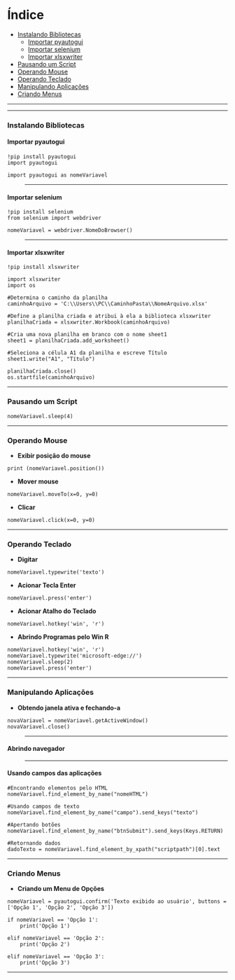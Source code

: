 Índice
=================
<!--ts-->
   * [Instalando Bibliotecas](#instalando-bibliotecas)
     * [Importar pyautogui](#importar-pyautogui)
     * [Importar selenium](#importar-selenium)
     * [Importar xlsxwriter](#importar-xlsxwriter)
   * [Pausando um Script](#pausando-um-script)
   * [Operando Mouse](#operando-mouse)
   * [Operando Teclado](#operando-teclado)
   * [Manipulando Aplicações](#manipulando-aplicações)
   * [Criando Menus](#criando-menus)
<!--te-->

---
---

### Instalando Bibliotecas
#### **Importar pyautogui**

```jupyter
!pip install pyautogui
import pyautogui

import pyautogui as nomeVariavel
```

>---

#### **Importar selenium**
```jupyter
!pip install selenium
from selenium import webdriver

nomeVariavel = webdriver.NomeDoBrowser()
```

>---

#### **Importar xlsxwriter**
```jupyter
!pip install xlsxwriter

import xlsxwriter
import os

#Determina o caminho da planilha
caminhoArquivo = 'C:\\Users\\PC\\CaminhoPasta\\NomeArquivo.xlsx'

#Define a planilha criada e atribui à ela a biblioteca xlsxwriter
planilhaCriada = xlsxwriter.Workbook(caminhoArquivo)

#Cria uma nova planilha em branco com o nome sheet1
sheet1 = planilhaCriada.add_worksheet()

#Seleciona a célula A1 da planilha e escreve Título
sheet1.write("A1", "Título")

planilhaCriada.close()
os.startfile(caminhoArquivo)
```

---

### Pausando um Script

```jupyter
nomeVariavel.sleep(4)
```

---

### Operando Mouse

- **Exibir posição do mouse**

```jupyter
print (nomeVariavel.position())
```

- **Mover mouse**

```jupyter
nomeVariavel.moveTo(x=0, y=0)
```

- **Clicar**

```jupyter
nomeVariavel.click(x=0, y=0)
```

---

### Operando Teclado

- **Digitar**

```jupyter
nomeVariavel.typewrite('texto')
```

- **Acionar Tecla Enter**

```jupyter
nomeVariavel.press('enter')
```

- **Acionar Atalho do Teclado**

```jupyter
nomeVariavel.hotkey('win', 'r')
```

- **Abrindo Programas pelo Win R**
```jupyter
nomeVariavel.hotkey('win', 'r')
nomeVariavel.typewrite('microsoft-edge://')
nomeVariavel.sleep(2)
nomeVariavel.press('enter')
```

---

### Manipulando Aplicações

- **Obtendo janela ativa e fechando-a**

```jupyter
novaVariavel = nomeVariavel.getActiveWindow()
novaVariavel.close()
```

>---

#### **Abrindo navegador**

>---

#### **Usando campos das aplicações**

```jupyter
#Encontrando elementos pelo HTML
nomeVariavel.find_element_by_name("nomeHTML")

#Usando campos de texto
nomeVariavel.find_element_by_name("campo").send_keys("texto")

#Apertando botões
nomeVariavel.find_element_by_name("btnSubmit").send_keys(Keys.RETURN)

#Retornando dados
dadoTexto = nomeVariavel.find_element_by_xpath("scriptpath")[0].text
```

---

### Criando Menus

- **Criando um Menu de Opções**
```jupyter
nomeVariavel = pyautogui.confirm('Texto exibido ao usuário', buttons = ['Opção 1', 'Opção 2', 'Opção 3'])

if nomeVariavel == 'Opção 1':
    print('Opção 1')

elif nomeVariavel == 'Opção 2':
    print('Opção 2')

elif nomeVariavel == 'Opção 3':
    print('Opção 3')
```

---